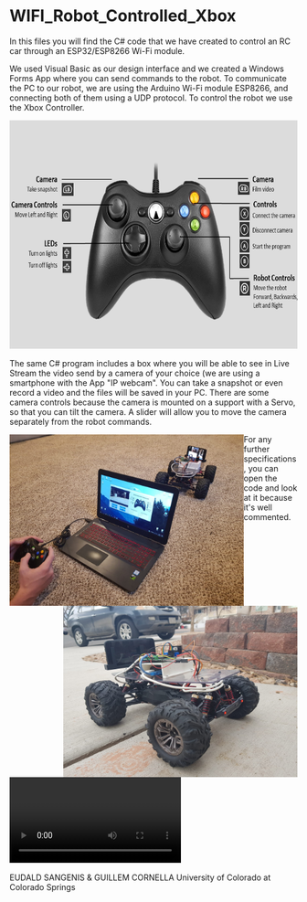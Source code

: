 # WIFI_Robot_Controlled_Xbox

In this files you will find the C# code that we have created to control an RC car through an ESP32/ESP8266 Wi-Fi module.

We used Visual Basic as our design interface and we created a Windows Forms App where you can send commands to the robot. To communicate the PC to our robot, we are using the Arduino Wi-Fi module ESP8266, and connecting both of them using a UDP protocol. To control the robot we use the Xbox Controller.

<p align = "center">
  <img width="700" height="400" src="assets/xbox_controls.png">
</p>

The same C# program includes a box where you will be able to see in Live Stream the video send by a camera of your choice (we are using a smartphone with the App "IP webcam". You can take a snapshot or even record a video and the files will be saved in your PC. There are some camera controls because the camera is mounted on a support with a Servo, so that you can tilt the camera. A slider will allow you to move the camera separately from the robot commands.

<p align = "center">
  <img align = "left" width="410" height="300" src="assets/im_1.jpeg">
  <img align = "right" width="410" height="300" src="assets/im_2.jpeg">
</p>


For any further specifications, you can open the code and look at it because it's well commented.

<video>
  <source src="assets/Xbox_Controller.mp4"></source>
</video>

EUDALD SANGENIS & GUILLEM CORNELLA University of Colorado at Colorado Springs

